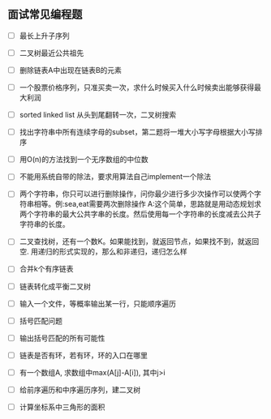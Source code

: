 ## 面试常见编程题

- [ ] 最长上升子序列  
- [ ] 二叉树最近公共祖先   
- [ ] 删除链表A中出现在链表B的元素
- [ ] 一个股票价格序列，只准买卖一次，求什么时候买入什么时候卖出能够获得最大利润
- [ ] sorted linked list 从头到尾翻转一次，二叉树搜索  
- [ ] 找出字符串中所有连续字母的subset，第二题将一堆大小写字母根据大小写排序  
- [ ] 用O(n)的方法找到一个无序数组的中位数
- [ ] 不能用系统自带的除法，要求用算法自己implement一个除法 
- [ ] 两个字符串，你只可以进行删除操作，问你最少进行多少次操作可以使两个字符串相等。例:sea,eat需要两次删除操作
A:这个简单，思路就是用动态规划求两个字符串的最大公共字串的长度。然后使用每一个字符串的长度减去公共子字符串的长度。 
- [ ] 二叉查找树，还有一个数K。如果能找到，就返回节点，如果找不到，就返回空. 用递归的形式实现的，那么和非递归，递归怎么样  
- [ ] 合并k个有序链表 
- [ ] 链表转化成平衡二叉树  
- [ ] 输入一个文件，等概率输出某一行，只能顺序遍历
- [ ] 括号匹配问题　
- [ ] 输出括号匹配的所有可能性　　
- [ ] 链表是否有环，若有环，环的入口在哪里　
- [ ] 有一个数组A, 求数组中max(A[j]-A[i]), 其中j>i   
- [ ] 给前序遍历和中序遍历序列，建二叉树 
- [ ] 计算坐标系中三角形的面积  



